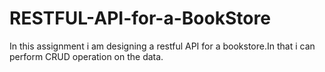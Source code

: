 # RESTFUL-API-for-a-BookStore

In this assignment i am designing a restful API for a bookstore.In that i can perform CRUD operation on the data.
